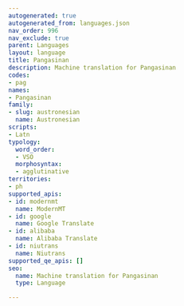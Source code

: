 ```yaml
---
autogenerated: true
autogenerated_from: languages.json
nav_order: 996
nav_exclude: true
parent: Languages
layout: language
title: Pangasinan
description: Machine translation for Pangasinan
codes:
- pag
names:
- Pangasinan
family:
- slug: austronesian
  name: Austronesian
scripts:
- Latn
typology:
  word_order:
  - VSO
  morphosyntax:
  - agglutinative
territories:
- ph
supported_apis:
- id: modernmt
  name: ModernMT
- id: google
  name: Google Translate
- id: alibaba
  name: Alibaba Translate
- id: niutrans
  name: Niutrans
supported_qe_apis: []
seo:
  name: Machine translation for Pangasinan
  type: Language

---
```


